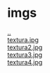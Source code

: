 # imgs 
<a href='https://gabrielryanft.github.io/learning/cursoemvideo/javascript/exercicios-cursoemvideo/homemmulher' target='_self' rel='prev'>..</a><br/>
<a href='https://gabrielryanft.github.io/learning/cursoemvideo/javascript/exercicios-cursoemvideo/homemmulher/imgs/textura.jpg' target='_blank' rel='next'>textura.jpg</a><br/>
<a href='https://gabrielryanft.github.io/learning/cursoemvideo/javascript/exercicios-cursoemvideo/homemmulher/imgs/textura2.jpg' target='_blank' rel='next'>textura2.jpg</a><br/>
<a href='https://gabrielryanft.github.io/learning/cursoemvideo/javascript/exercicios-cursoemvideo/homemmulher/imgs/textura3.jpg' target='_blank' rel='next'>textura3.jpg</a><br/>
<a href='https://gabrielryanft.github.io/learning/cursoemvideo/javascript/exercicios-cursoemvideo/homemmulher/imgs/textura4.jpg' target='_blank' rel='next'>textura4.jpg</a><br/>
